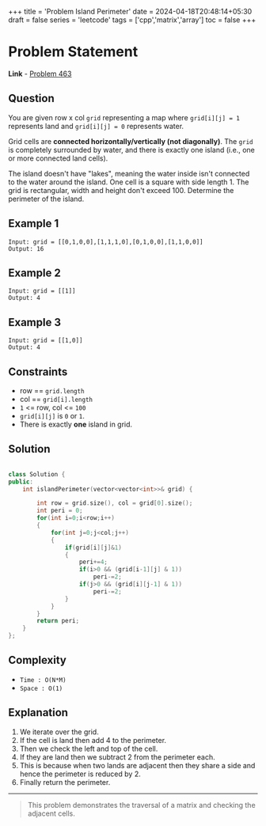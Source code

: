 +++
title = 'Problem Island Perimeter'
date = 2024-04-18T20:48:14+05:30
draft = false
series = 'leetcode'
tags = ['cpp','matrix','array']
toc = false
+++

# Problem Statement

**Link** - [Problem 463](https:leetcode.com/problems/island-perimeter/description/)

## Question

You are given row x col `grid` representing a map where `grid[i][j] = 1` represents land and `grid[i][j] = 0` represents water.

Grid cells are **connected horizontally/vertically (not diagonally)**. The `grid` is completely surrounded by water, and there is exactly one island (i.e., one or more connected land cells).

The island doesn't have "lakes", meaning the water inside isn't connected to the water around the island. One cell is a square with side length 1. The grid is rectangular, width and height don't exceed 100. Determine the perimeter of the island.

## Example 1

```text
Input: grid = [[0,1,0,0],[1,1,1,0],[0,1,0,0],[1,1,0,0]]
Output: 16
```

## Example 2

```text
Input: grid = [[1]]
Output: 4
```

## Example 3

```text
Input: grid = [[1,0]]
Output: 4
```

## Constraints

- row == `grid.length`
- col == `grid[i].length`
- `1` <= row, col <= `100`
- `grid[i][j]` is `0` or `1`.
- There is exactly **one** island in grid.

## Solution

```cpp

class Solution {
public:
    int islandPerimeter(vector<vector<int>>& grid) {

        int row = grid.size(), col = grid[0].size();
        int peri = 0;
        for(int i=0;i<row;i++)
        {
            for(int j=0;j<col;j++)
            {
                if(grid[i][j]&1)
                {
                    peri+=4;
                    if(i>0 && (grid[i-1][j] & 1))
                        peri-=2;
                    if(j>0 && (grid[i][j-1] & 1))
                        peri-=2;
                }
            }
        }
        return peri;
    }
};
```

## Complexity

- `Time : O(N*M)`
- `Space : O(1)`

## Explanation

1. We iterate over the grid.
2. If the cell is land then add 4 to the perimeter.
3. Then we check the left and top of the cell.
4. If they are land then we subtract 2 from the perimeter each.
5. This is because when two lands are adjacent then they share a side and hence the perimeter is reduced by 2.
6. Finally return the perimeter.

---

> This problem demonstrates the traversal of a matrix and checking the adjacent cells.
